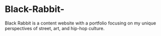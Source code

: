 # Black-Rabbit-
Black Rabbit is a content website with a portfolio focusing on my unique perspectives of street, art, and hip-hop culture.  
